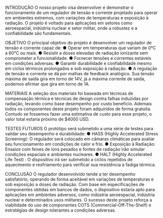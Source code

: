 INTRODUÇÃO
  O nosso projeto visa desenvolver e demonstrar o funcionamento de um regulador de tensão e corrente projetado para operar em ambientes extremos, com variações de temperaturas e exposição à radiação. O projeto é voltado para aplicações em setores como aeroespacial, indústria nuclear e setor militar, onde a robustez e a confiabilidade são fundamentais. 


OBJETIVO 
  O principal objetivo do projeto é desenvolver um regulador de tensão e corrente capaz de:
● Operar em temperaturas que variam de 0°C a 60°C ou mais.
● Resistir a doses elevadas de radiação ionizante sem comprometer a funcionalidade.
● Fornecer tensões e correntes estáveis em condições adversas.
● Garantir durabilidade e confiabilidade mesmo em ciclos térmicos prolongados e sob exposição à radiação.
● A regulação de tensão e corrente se dá por malhas de feedback analógico. Sua tensão máxima de saída gira em torno de 14V, já a máxima corrente de saída, podemos afirmar que gira em torno de 1A.

MATERIAIS 
  A seleção dos materiais foi baseada em técnicas de compensação térmica e técnicas de design contra falhas induzidas por radiação, levando como base desempenho por custo benefício. Ademais todos os componentes deste projeto foram adquiridos de forma gratuita. Contudo se fossemos fazer uma estimativa de custo para esse projeto, o valor total estaria próximo de $4000 USD.


TESTES FUTUROS 
  O protótipo será submetido a uma série de testes para validar seu desempenho e durabilidade:
● HASS (Highly Accelerated Stress Screening): O regulador será colocado em câmaras climáticas para avaliar seu funcionamento em condições de calor e frio. 
● Exposição à Radiação: Ensaios com feixes de íons pesados e fontes de radiação irão simular condições espaciais e ambientes nucleares.
● HALT (Highly Accelerated Life Test) : O dispositivo irá ser submetido a ciclos repetidos de aquecimento e resfriamento para verificar sua resistência à fadiga térmica.


CONCLUSÃO
  O regulador desenvolvido tende a ter desempenho satisfatório, operando de forma aceitável em variações de temperaturas e sob exposição a doses de radiação. Com base em especificações de componentes obtidas em bancos de dados, o dispositivo estaria apto para aplicações em ambientes adversos, como indústria aeroespacial, indústria nuclear e determinados usos militares. O sucesso deste projeto reforça a viabilidade do uso de componentes COTS (Commercial-Off-The-Shelf) e estratégias de design tolerantes a condições adversas.

